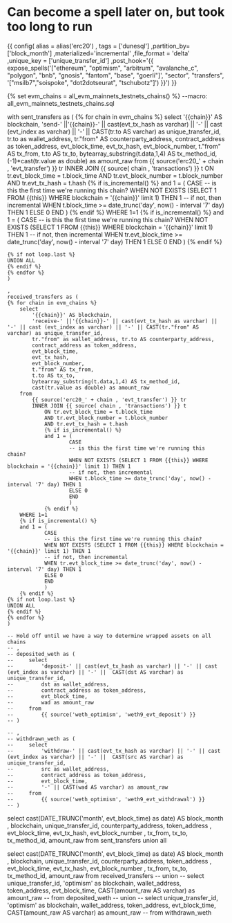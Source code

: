 # Can become a spell later on, but took too long to run
{{ config(
        alias = alias('erc20')
        , tags = ['dunesql']
        ,partition_by=['block_month']
        ,materialized='incremental'
        ,file_format = 'delta'
        ,unique_key = ['unique_transfer_id']
        ,post_hook='{{ expose_spells(\'["ethereum", "optimism", "arbitrum", "avalanche_c", "polygon", "bnb", "gnosis", "fantom", "base", "goerli"]\',
                                    "sector",
                                    "transfers",
                                    \'["msilb7","soispoke", "dot2dotseurat", "tschubotz"]\') }}') }}


{% set evm_chains = all_evm_mainnets_testnets_chains() %} --macro: all_evm_mainnets_testnets_chains.sql


with
    sent_transfers as (
    {% for chain in evm_chains %}
        select
            '{{chain}}' AS blockchain,
            'send-' ||'{{chain}}-' || cast(evt_tx_hash as varchar) || '-' || cast (evt_index as varchar) || '-' || CAST(tr.to AS varchar) as unique_transfer_id,
            tr.to as wallet_address, tr."from" AS counterparty_address,
            contract_address as token_address,
            evt_block_time,
            evt_tx_hash,
            evt_block_number,
            t."from" AS tx_from,
            t.to AS tx_to,
            bytearray_substring(t.data,1,4) AS tx_method_id,
            (-1)*cast(tr.value as double) as amount_raw
        from
            {{ source('erc20_' + chain , 'evt_transfer') }} tr 
            INNER JOIN {{ source( chain , 'transactions') }} t
                ON tr.evt_block_time = t.block_time
                AND tr.evt_block_number = t.block_number
                AND tr.evt_tx_hash = t.hash
                {% if is_incremental() %}
                and 1 = (
                        CASE
                        -- is this the first time we're running this chain?
                        WHEN NOT EXISTS (SELECT 1 FROM {{this}} WHERE blockchain = '{{chain}}' limit 1) THEN 1
                        -- if not, then incremental
                        WHEN t.block_time >= date_trunc('day', now() - interval '7' day) THEN 1
                        ELSE 0
                        END
                        )
                {% endif %}
        WHERE 1=1
        {% if is_incremental() %}
                and 1 = (
                        CASE
                        -- is this the first time we're running this chain?
                        WHEN NOT EXISTS (SELECT 1 FROM {{this}} WHERE blockchain = '{{chain}}' limit 1) THEN 1
                        -- if not, then incremental
                        WHEN tr.evt_block_time >= date_trunc('day', now() - interval '7' day) THEN 1
                        ELSE 0
                        END
                        )
                {% endif %}

    {% if not loop.last %}
    UNION ALL
    {% endif %}
    {% endfor %}
    )

    ,
    received_transfers as (
    {% for chain in evm_chains %}
        select
            '{{chain}}' AS blockchain,
            'receive-' ||'{{chain}}-' || cast(evt_tx_hash as varchar) || '-' || cast (evt_index as varchar) || '-' || CAST(tr."from" AS varchar) as unique_transfer_id,
            tr."from" as wallet_address, tr.to AS counterparty_address,
            contract_address as token_address,
            evt_block_time,
            evt_tx_hash,
            evt_block_number,
            t."from" AS tx_from,
            t.to AS tx_to,
            bytearray_substring(t.data,1,4) AS tx_method_id,
            cast(tr.value as double) as amount_raw
        from
            {{ source('erc20_' + chain , 'evt_transfer') }} tr 
            INNER JOIN {{ source( chain , 'transactions') }} t
                ON tr.evt_block_time = t.block_time
                AND tr.evt_block_number = t.block_number
                AND tr.evt_tx_hash = t.hash
                {% if is_incremental() %}
                and 1 = (
                        CASE
                        -- is this the first time we're running this chain?
                        WHEN NOT EXISTS (SELECT 1 FROM {{this}} WHERE blockchain = '{{chain}}' limit 1) THEN 1
                        -- if not, then incremental
                        WHEN t.block_time >= date_trunc('day', now() - interval '7' day) THEN 1
                        ELSE 0
                        END
                        )
                {% endif %}
        WHERE 1=1
        {% if is_incremental() %}
        and 1 = (
                CASE
                -- is this the first time we're running this chain?
                WHEN NOT EXISTS (SELECT 1 FROM {{this}} WHERE blockchain = '{{chain}}' limit 1) THEN 1
                -- if not, then incremental
                WHEN tr.evt_block_time >= date_trunc('day', now() - interval '7' day) THEN 1
                ELSE 0
                END
                )
        {% endif %}
    {% if not loop.last %}
    UNION ALL
    {% endif %}
    {% endfor %}
    )

    -- Hold off until we have a way to determine wrapped assets on all chains
    -- ,
    -- deposited_weth as (
    --     select
    --         'deposit-' || cast(evt_tx_hash as varchar) || '-' || cast (evt_index as varchar) || '-' ||  CAST(dst AS varchar) as unique_transfer_id,
    --         dst as wallet_address,
    --         contract_address as token_address,
    --         evt_block_time,
    --         wad as amount_raw
    --     from
    --         {{ source('weth_optimism', 'weth9_evt_deposit') }}
    -- )

    -- ,
    -- withdrawn_weth as (
    --     select
    --         'withdraw-' || cast(evt_tx_hash as varchar) || '-' || cast (evt_index as varchar) || '-' ||  CAST(src AS varchar) as unique_transfer_id,
    --         src as wallet_address,
    --         contract_address as token_address,
    --         evt_block_time,
    --         '-' || CAST(wad AS varchar) as amount_raw
    --     from
    --         {{ source('weth_optimism', 'weth9_evt_withdrawal') }}
    -- )
    
select 
cast(DATE_TRUNC('month', evt_block_time) as date) AS block_month
, blockchain, unique_transfer_id, counterparty_address, token_address
, evt_block_time, evt_tx_hash, evt_block_number
, tx_from, tx_to, tx_method_id, amount_raw
from sent_transfers
union all

select
cast(DATE_TRUNC('month', evt_block_time) as date) AS block_month
, blockchain, unique_transfer_id, counterparty_address, token_address
, evt_block_time, evt_tx_hash, evt_block_number
, tx_from, tx_to, tx_method_id, amount_raw
from received_transfers
-- union
-- select unique_transfer_id, 'optimism' as blockchain, wallet_address, token_address, evt_block_time, CAST(amount_raw AS varchar) as amount_raw
-- from deposited_weth
-- union
-- select unique_transfer_id, 'optimism' as blockchain, wallet_address, token_address, evt_block_time, CAST(amount_raw AS varchar) as amount_raw
-- from withdrawn_weth
